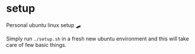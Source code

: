 # setup
Personal ubuntu linux setup 🛹

Simply run `./setup.sh` in a fresh new ubuntu environment and this will take care of few basic things.